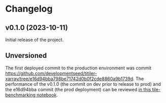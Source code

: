 # Changelog

## v0.1.0 (2023-10-11)

Initial release of the project.

## Unversioned

The first deployed commit to the production environment was commit https://github.com/developmentseed/titiler-xarray/tree/e16d94bba798be71742d0b0f2cde8860a9b1739d. The performance of the v0.1.0 (the commit on dev prior to release to prod) and the e16d94bba commit (the prod deployment) can be reviewed [in this tile-benchmarking notebook](https://github.com/developmentseed/tile-benchmarking/blob/e55c3c7cf4ddee6759047756b5251dec33e6c4c6/03-e2e/compare-prod-dev.ipynb).
